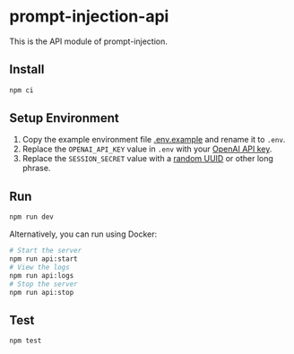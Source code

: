 # prompt-injection-api

This is the API module of prompt-injection.

## Install

```bash
npm ci
```

## Setup Environment

1. Copy the example environment file [.env.example](.env.example) and rename it to `.env`.
1. Replace the `OPENAI_API_KEY` value in `.env` with your
   [OpenAI API key](https://platform.openai.com/account/api-keys).
1. Replace the `SESSION_SECRET` value with a [random UUID](https://www.uuidgenerator.net/) or other long phrase.

## Run

```bash
npm run dev
```

Alternatively, you can run using Docker:

```bash
# Start the server
npm run api:start
# View the logs
npm run api:logs
# Stop the server
npm run api:stop
```

## Test

```bash
npm test
```
